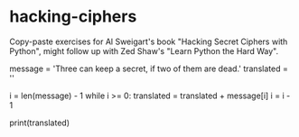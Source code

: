 # hacking-ciphers
Copy-paste exercises for  Al Sweigart's book "Hacking Secret Ciphers with Python", might follow up with Zed Shaw's "Learn Python the Hard Way".

message = 'Three can keep a secret, if two of them are dead.'
translated = ''

i = len(message) - 1
while i >= 0:
    translated = translated + message[i]
    i = i - 1

print(translated)
